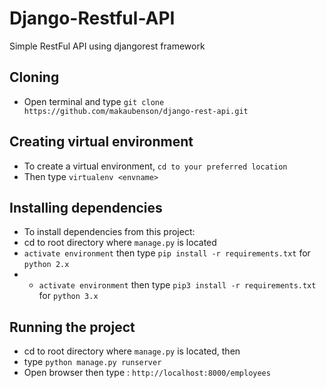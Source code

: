 # Django-Restful-API
Simple RestFul API using djangorest framework

## Cloning

- Open terminal and type `git clone https://github.com/makaubenson/django-rest-api.git`

## Creating virtual environment

- To create a virtual environment, `cd to your preferred location`
- Then type `virtualenv <envname>`

## Installing dependencies
- To install dependencies from this project:
- cd to root directory where `manage.py` is located
- `activate environment` then type `pip install -r requirements.txt`  for `python 2.x`
- - `activate environment` then type `pip3 install -r requirements.txt`  for `python 3.x`
## Running the project
- cd to root directory where `manage.py` is located, then
- type `python manage.py runserver`
- Open browser then type : `http://localhost:8000/employees`
